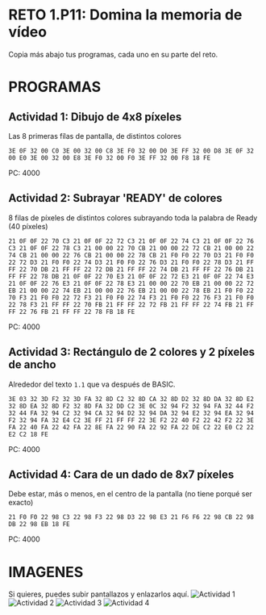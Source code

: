 # RETO 1.P11: Domina la memoria de vídeo
Copia más abajo tus programas, cada uno en su parte del reto.

# PROGRAMAS

## Actividad 1: Dibujo de 4x8 píxeles
Las 8 primeras fílas de pantalla, de distintos colores
```
3E 0F 32 00 C0 3E 00 32 00 C8 3E F0 32 00 D0 3E FF 32 00 D8 3E 0F 32 00 E0 3E 00 32 00 E8 3E F0 32 00 F0 3E FF 32 00 F8 18 FE
```
PC: 4000

## Actividad 2: Subrayar 'READY' de colores
8 filas de píxeles de distintos colores subrayando toda la palabra de Ready (40 píxeles)
```
21 0F 0F 22 70 C3 21 0F 0F 22 72 C3 21 0F 0F 22 74 C3 21 0F 0F 22 76 C3 21 0F 0F 22 78 C3 21 00 00 22 70 CB 21 00 00 22 72 CB 21 00 00 22 74 CB 21 00 00 22 76 CB 21 00 00 22 78 CB 21 F0 F0 22 70 D3 21 F0 F0 22 72 D3 21 F0 F0 22 74 D3 21 F0 F0 22 76 D3 21 F0 F0 22 78 D3 21 FF FF 22 70 DB 21 FF FF 22 72 DB 21 FF FF 22 74 DB 21 FF FF 22 76 DB 21 FF FF 22 78 DB 21 0F 0F 22 70 E3 21 0F 0F 22 72 E3 21 0F 0F 22 74 E3 21 0F 0F 22 76 E3 21 0F 0F 22 78 E3 21 00 00 22 70 EB 21 00 00 22 72 EB 21 00 00 22 74 EB 21 00 00 22 76 EB 21 00 00 22 78 EB 21 F0 F0 22 70 F3 21 F0 F0 22 72 F3 21 F0 F0 22 74 F3 21 F0 F0 22 76 F3 21 F0 F0 22 78 F3 21 FF FF 22 70 FB 21 FF FF 22 72 FB 21 FF FF 22 74 FB 21 FF FF 22 76 FB 21 FF FF 22 78 FB 18 FE
```
PC: 4000

## Actividad 3: Rectángulo de 2 colores y 2 píxeles de ancho
Alrededor del texto `1.1` que va después de BASIC.
```
3E 03 32 3D F2 32 3D FA 32 8D C2 32 8D CA 32 8D D2 32 8D DA 32 8D E2 32 8D EA 32 8D F2 32 8D FA 32 DD C2 3E 0C 32 94 F2 32 94 FA 32 44 F2 32 44 FA 32 94 C2 32 94 CA 32 94 D2 32 94 DA 32 94 E2 32 94 EA 32 94 F2 32 94 FA 32 E4 C2 3E FF 21 FF FF 22 3E F2 22 40 F2 22 42 F2 22 3E FA 22 40 FA 22 42 FA 22 8E FA 22 90 FA 22 92 FA 22 DE C2 22 E0 C2 22 E2 C2 18 FE
```
PC: 4000

## Actividad 4: Cara de un dado de 8x7 píxeles
Debe estar, más o menos, en el centro de la pantalla (no tiene porqué ser exacto)
```
21 F0 F0 22 98 C3 22 98 F3 22 98 D3 22 98 E3 21 F6 F6 22 98 CB 22 98 DB 22 98 EB 18 FE
```
PC: 4000

# IMAGENES
Si quieres, puedes subir pantallazos y enlazarlos aquí.
![Actividad 1](/tuimagen1.png)
![Actividad 2](/tuimagen2.png)
![Actividad 3](/tuimagen3.png)
![Actividad 4](/tuimagen4.png)


